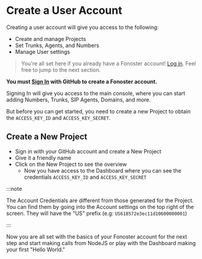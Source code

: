 # Create a User Account

Creating a user account will give you access to the following: 

- Create and manage Projects
- Set Trunks, Agents, and Numbers
- Manage User settings

> You're all set here if you already have a Fonoster account! [Log in](https://console.fonoster.io). Feel free to jump to the next section.

**You must [Sign In](https://console.fonoster.io) with GitHub to create a Fonoster account.**

Signing In will give you access to the main console, where you can start adding Numbers, Trunks, SIP Agents, Domains, and more. 

But before you can get started, you need to create a new Project to obtain the `ACCESS_KEY_ID` and `ACCESS_KEY_SECRET`.

## Create a New Project

- Sign in with your GitHub account and create a New Project
- Give it a friendly name
- Click on the New Project to see the overview
  - Now you have access to the Dashboard where you can see the credentials `ACCESS_KEY_ID` and `ACCESS_KEY_SECRET`

:::note

The Account Credentials are different from those generated for the Project. You can find them by going into the Account settings on the top right of the screen. They will have the "US" prefix (e.g: `US618572e3ec11d10600000001`) 

:::

Now you are all set with the basics of your Fonoster account for the next step and start making calls from NodeJS or play with the Dashboard making your first "Hello World."
